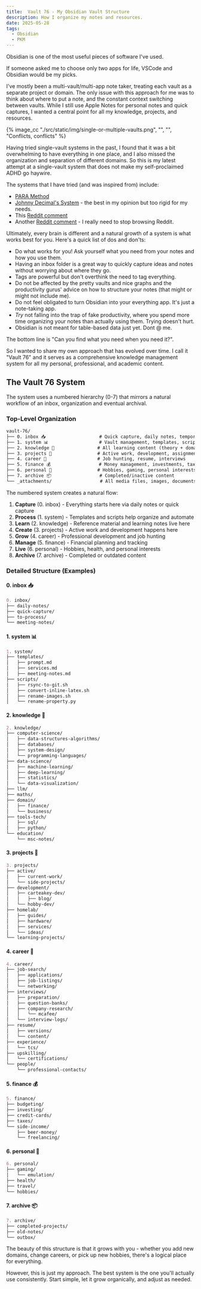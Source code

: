 ```yaml
---
title:  Vault 76 - My Obsidian Vault Structure
description: How I organize my notes and resources.
date: 2025-05-28
tags:
  - Obsidian
  - PKM
---
```


Obsidian is one of the most useful pieces of software I've used.

If someone asked me to choose only two apps for life, VSCode and Obsidian would be my picks.

I've mostly been a multi-vault/multi-app note taker, treating each vault as a separate project or domain. The only issue with this approach for me was to think about where to put a note, and the constant context switching between vaults. While I still use Apple Notes for personal notes and quick captures, I wanted a central point for all my knowledge, projects, and resources.

{% image_cc "./src/static/img/single-or-multiple-vaults.png", "", "", "Conflicts, conflicts" %}

Having tried single-vault systems in the past, I found that it was a bit overwhelming to have everything in one place, and I also missed the organization and separation of different domains. So this is my latest attempt at a single-vault system that does not make my self-proclaimed ADHD go haywire. 

The systems that I have tried (and was inspired from) include:
- [PARA Method](https://fortelabs.co/blog/para/)
- [Johnny Decimal's System](https://johnnydecimal.com/) - the best in my opinion but too rigid for my needs.
- This [Reddit comment](https://www.reddit.com/r/ObsidianMD/comments/1ei8riu/comment/lg57pki/?utm_source=share&utm_medium=web3x&utm_name=web3xcss&utm_term=1&utm_content=share_button)
- Another [Reddit comment](https://www.reddit.com/r/ObsidianMD/comments/18wmy8z/comment/kfyvid1/?utm_source=share&utm_medium=web3x&utm_name=web3xcss&utm_term=1&utm_content=share_button) - I really need to stop browsing Reddit.


Ultimately, every brain is different and a natural growth of a system is what works best for you. Here's a quick list of dos and don'ts:

- Do what works for you! Ask yourself what you need from your notes and how you use them. 
- Having an inbox folder is a great way to quickly capture ideas and notes without worrying about where they go.
- Tags are powerful but don't overthink the need to tag everything.
- Do not be affected by the pretty vaults and nice graphs and the productivity gurus' advice on how to structure your notes (that might or might not include me).
- Do not feel obligated to turn Obsidian into your everything app. It's just a note-taking app.
- *Try* not falling into the trap of fake productivity, where you spend more time organizing your notes than actually using them. Trying doesn't hurt.
- Obsidian is not meant for table-based data just yet. Dont @ me.

The bottom line is "Can you find what you need when you need it?".

So I wanted to share my own approach that has evolved over time. I call it "Vault 76" and it serves as a comprehensive knowledge management system for all my personal, professional, and academic content.

## The Vault 76 System

The system uses a numbered hierarchy (0-7) that mirrors a natural workflow of an inbox, organization and eventual archival.

### Top-Level Organization

```md
vault-76/
├── 0. inbox 📥                    # Quick capture, daily notes, temporary items
├── 1. system 📊                   # Vault management, templates, scripts
├── 2. knowledge 🧠                # All learning content (theory + domain)
├── 3. projects 🚀                 # Active work, development, assignments
├── 4. career 💼                   # Job hunting, resume, interviews
├── 5. finance 💰                  # Money management, investments, taxes
├── 6. personal 👤                 # Hobbies, gaming, personal interests
├── 7. archive 📦                  # Completed/inactive content
└── _attachments/                  # All media files, images, documents
```

The numbered system creates a natural flow:

1. **Capture** (0. inbox) - Everything starts here via daily notes or quick capture
2. **Process** (1. system) - Templates and scripts help organize and automate
3. **Learn** (2. knowledge) - Reference material and learning notes live here
4. **Create** (3. projects) - Active work and development happens here
5. **Grow** (4. career) - Professional development and job hunting
6. **Manage** (5. finance) - Financial planning and tracking
7. **Live** (6. personal) - Hobbies, health, and personal interests
8. **Archive** (7. archive) - Completed or outdated content

### Detailed Structure (Examples)

#### 0. inbox 📥
```md
0. inbox/
├── daily-notes/
├── quick-capture/
├── to-process/
└── meeting-notes/
```

#### 1. system 📊
```md
1. system/
├── templates/
│   ├── prompt.md
│   ├── services.md
│   ├── meeting-notes.md
├── scripts/
│   ├── rsync-to-git.sh
│   ├── convert-inline-latex.sh 
│   ├── rename-images.sh 
│   └── rename-property.py
```

#### 2. knowledge 🧠
```md
2. knowledge/
├── computer-science/
│   ├── data-structures-algorithms/
│   ├── databases/
│   ├── system-design/
│   └── programming-languages/
├── data-science/
│   ├── machine-learning/
│   ├── deep-learning/
│   ├── statistics/
│   └── data-visualization/
├── llm/
├── maths/
├── domain/
│   ├── finance/
│   └── business/
├── tools-tech/
│   ├── sql/
│   ├── python/
└── education/
    └── msc-notes/
```

#### 3. projects 🚀
```md
3. projects/
├── active/
│   ├── current-work/
│   └── side-projects/
├── development/
│   ├── carteakey-dev/
│   │   ├── blog/
│   └── hobby-dev/
├── homelab/
│   ├── guides/
│   ├── hardware/
│   ├── services/
│   └── ideas/
└── learning-projects/
```

#### 4. career 💼
```md
4. career/
├── job-search/
│   ├── applications/
│   ├── job-listings/
│   └── networking/
├── interviews/
│   ├── preparation/
│   ├── question-banks/
│   ├── company-research/
│   │   └── mcafee/
│   └── interview-logs/
├── resume/
│   ├── versions/
│   └── content/
├── experience/
│   └── tcs/
├── upskilling/
│   └── certifications/
└── people/
    └── professional-contacts/
```

#### 5. finance 💰
```md
5. finance/
├── budgeting/
├── investing/
├── credit-cards/
├── taxes/
└── side-income/
    ├── beer-money/
    └── freelancing/
```

#### 6. personal 👤
```md
6. personal/
├── gaming/
│   └── emulation/
├── health/
├── travel/
└── hobbies/
```

#### 7. archive 📦
```md
7. archive/
├── completed-projects/
├── old-notes/
└── outbox/
```

The beauty of this structure is that it grows with you - whether you add new domains, change careers, or pick up new hobbies, there's a logical place for everything. 

However, this is just my approach. The best system is the one you'll actually use consistently. Start simple, let it grow organically, and adjust as needed.
